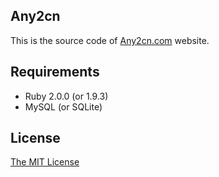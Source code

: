 ## Any2cn

This is the source code of [Any2cn.com](http://any2cn.com) website.

## Requirements

* Ruby 2.0.0 (or 1.9.3)
* MySQL (or SQLite)

## License

[The MIT License](https://github.com/wangcash/any2cn/blob/master/LICENSE)
